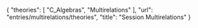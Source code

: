 {
    "theories": [
        "C_Algebras",
        "Multirelations"
    ],
    "url": "entries/multirelations/theories",
    "title": "Session Multirelations"
}
